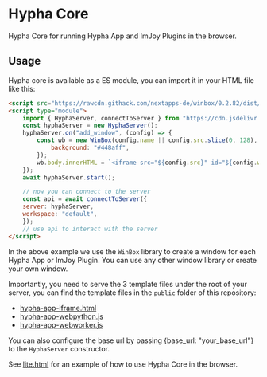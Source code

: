 # Hypha Core

Hypha Core for running Hypha App and ImJoy Plugins in the browser.


## Usage

Hypha core is available as a ES module, you can import it in your HTML file like this:

```html
<script src="https://rawcdn.githack.com/nextapps-de/winbox/0.2.82/dist/winbox.bundle.min.js"></script>
<script type="module">
    import { HyphaServer, connectToServer } from "https://cdn.jsdelivr.net/npm/hypha-core@0.20.27/dist/hypha-core.mjs";
    const hyphaServer = new HyphaServer();
    hyphaServer.on("add_window", (config) => {
        const wb = new WinBox(config.name || config.src.slice(0, 128), {
            background: "#448aff",
        });
        wb.body.innerHTML = `<iframe src="${config.src}" id="${config.window_id}" style="width: 100%; height: 100%; border: none;"></iframe>`;
    });
    await hyphaServer.start();

    // now you can connect to the server
    const api = await connectToServer({
    server: hyphaServer,
    workspace: "default",
    });
    // use api to interact with the server
</script>
```

In the above example we use the `WinBox` library to create a window for each Hypha App or ImJoy Plugin. You can use any other window library or create your own window.

Importantly, you need to serve the 3 template files under the root of your server, you can find the template files in the `public` folder of this repository:

 - [hypha-app-iframe.html](./public/hypha-app-iframe.html)
 - [hypha-app-webpython.js](./public/hypha-app-webpython.js)
 - [hypha-app-webworker.js](./public/hypha-app-webworker.js)

You can also configure the base url by passing {base_url: "your_base_url"} to the `HyphaServer` constructor.

See [lite.html](./public/lite.html) for an example of how to use Hypha Core in the browser.
